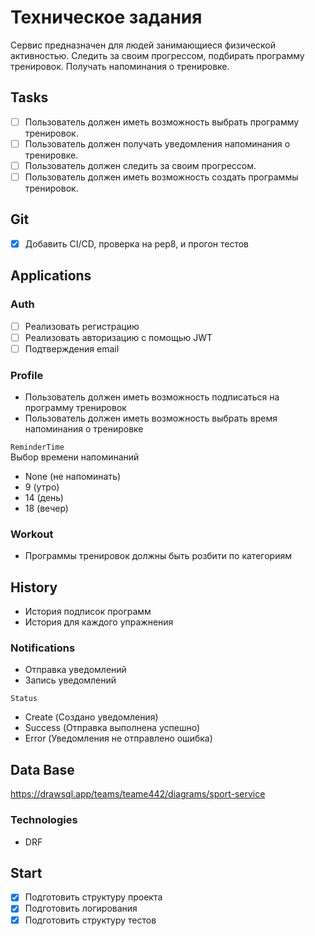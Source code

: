 # Техническое задания

Сервис предназначен для людей занимающиеся физической активностью.
Следить за своим прогрессом, подбирать программу тренировок.
Получать напоминания о тренировке.

## Tasks

* [ ] Пользователь должен иметь возможность выбрать программу тренировок.
* [ ] Пользователь должен получать уведомления напоминания о тренировке.
* [ ] Пользователь должен следить за своим прогрессом.
* [ ] Пользователь должен иметь возможность создать программы тренировок.

## Git

* [x] Добавить CI/CD, проверка на pep8, и прогон тестов

## Applications

### Auth

* [ ] Реализовать регистрацию
* [ ] Реализовать авторизацию c помощью JWT
* [ ] Подтверждения email

### Profile

* Пользователь должен иметь возможность подписаться на программу тренировок
* Пользователь должен иметь возможность выбрать время напоминания о тренировке

`ReminderTime`\
Выбор времени напоминаний

* None (не напоминать)
* 9 (утро)
* 14 (день)
* 18 (вечер)

### Workout

* Программы тренировок должны быть розбити по категориям

## History

* История подписок программ
* История для каждого упражнения

### Notifications

* Отправка уведомлений
* Запись уведомлений

`Status`

* Create (Создано уведомления)
* Success (Отправка выполнена успешно)
* Error (Уведомления не отправлено ошибка)

## Data Base

<https://drawsql.app/teams/teame442/diagrams/sport-service>

### Technologies

* DRF

## Start

* [x] Подготовить структуру проекта
* [x] Подготовить логирования
* [x] Подготовить структуру тестов
